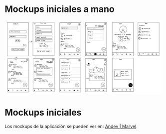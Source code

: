 # Mockups iniciales a mano

![Mockups iniciales a mano](https://github.com/ikergcalvino/SoundShare/blob/main/img/Mockups.png)

# Mockups iniciales

Los mockups de la aplicación se pueden ver en: [Andev | Marvel](https://marvelapp.com/prototype/a4cj23d).
